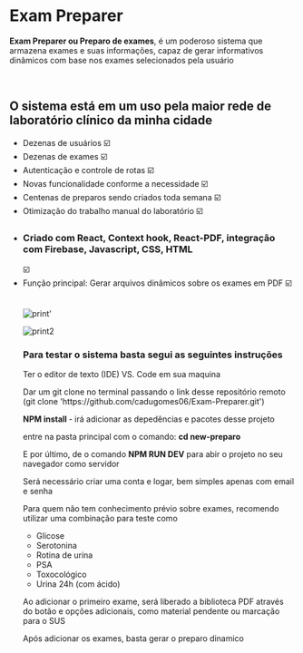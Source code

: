 <h1> Exam Preparer</h1>
  
<p><strong>Exam Preparer ou Preparo de exames</strong>, é um poderoso sistema que armazena exames e suas informações,
  capaz de gerar informativos dinâmicos com base nos exames selecionados pela usuário</p> 
  
  <br />

<h2>O sistema está em um uso pela maior rede de laboratório clínico da minha cidade </h2>
<ul>
  <li>Dezenas de usuários ☑️</li>
  <li>Dezenas de exames ☑️</li>
  <li>Autenticação e controle de rotas ☑️</li>
  <li>Novas funcionalidade conforme a necessidade ☑️</li>
  <li>Centenas de preparos sendo criados toda semana ☑️</li>
  <li>Otimização do trabalho manual do laboratório ☑️</li>
  <li><h3><strong>Criado com React, Context hook, React-PDF, integração com Firebase, Javascript, CSS, HTML </strong></h3> ☑️</li>
  <li> Função principal: Gerar arquivos dinâmicos sobre os exames em PDF ☑️</li>
  </u>  
  <br /> 
  
  ![print'](https://github.com/cadugomes06/Exam-Preparer/assets/63760133/31471740-04a7-4b77-bcd2-76ddd07c7cc8)
  
  ![print2](https://github.com/cadugomes06/Exam-Preparer/assets/63760133/41b8f1ed-5ed1-4a62-ad56-78619260937f)
  
  <h3> Para testar o sistema basta segui as seguintes instruções </h3>
  <p> Ter o editor de texto (IDE) VS. Code em sua maquina</p>
  <p> Dar um git clone no terminal passando o link desse repositório remoto (git clone 'https://github.com/cadugomes06/Exam-Preparer.git') </p>
  <p>  <strong>NPM install </strong> - irá adicionar as depedências e pacotes desse projeto</p>
  <p> entre na pasta principal com o comando: <strong>cd new-preparo </strong></p>
  <p> E por último, de o comando  <strong>NPM RUN DEV</strong> para abir o projeto no seu navegador como servidor</p>
  <p> Será necessário criar uma conta e logar, bem simples apenas com email e senha</p>
  <p> Para quem não tem conhecimento prévio sobre exames, recomendo utilizar uma combinação para teste como
    <ul>
      <li>Glicose</li>  
      <li>Serotonina</li>  
      <li>Rotina de urina</li>  
      <li>PSA</li>
      <li>Toxocológico</li>
      <li>Urina 24h (com ácido) </li>
    </ul>
  </p>
  <p>Ao adicionar o primeiro exame, será liberado a biblioteca PDF 
  através do botão e opções adicionais, como material pendente ou marcação para o SUS </p>
  <p> Após adicionar os exames, basta gerar o preparo dinamico</p>


  
